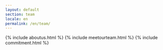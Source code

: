 ```yaml
---
layout: default
section: team
locale: en
permalink: /en/team/
---
```


<div class="space-70"></div>
<div class="container">
  {% include aboutus.html %}
  {% include meetourteam.html %}
  {% include commitment.html %}
</div>
